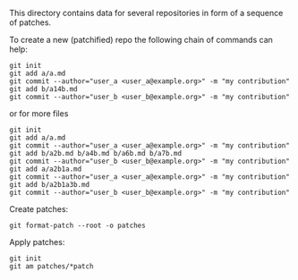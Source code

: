 This directory contains data for several repositories in form of a sequence of patches.

To create a new (patchified) repo the following chain of commands can help:


```
git init
git add a/a.md
git commit --author="user_a <user_a@example.org>" -m "my contribution"
git add b/a14b.md
git commit --author="user_b <user_b@example.org>" -m "my contribution"
```

or for more files

```
git init
git add a/a.md
git commit --author="user_a <user_a@example.org>" -m "my contribution"
git add b/a2b.md b/a4b.md b/a6b.md b/a7b.md
git commit --author="user_b <user_b@example.org>" -m "my contribution"
git add a/a2b1a.md
git commit --author="user_a <user_a@example.org>" -m "my contribution"
git add b/a2b1a3b.md
git commit --author="user_b <user_b@example.org>" -m "my contribution"
```

Create patches:

```
git format-patch --root -o patches
```

Apply patches:

```
git init
git am patches/*patch
```
